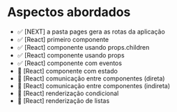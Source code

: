 # Aspectos abordados

- :white_check_mark: [NEXT] a pasta pages gera as rotas da aplicação
- :white_check_mark: [React] primeiro componente
- :white_check_mark: [React] componente usando props.children
- :white_check_mark: [React] componente usando props
- :white_check_mark: [React] componente com eventos
- :red_circle: [React] componente com estado
- :red_circle: [React] comunicação entre componentes (direta)
- :red_circle: [React] comunicação entre componentes (indireta)
- :red_circle: [React] renderização condicional
- :red_circle: [React] renderização de listas
